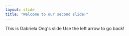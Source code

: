 ```yaml
---
layout: slide
title: "Welcome to our second slide!"
---
```

This is Gabriela Ong's slide
Use the left arrow to go back!
